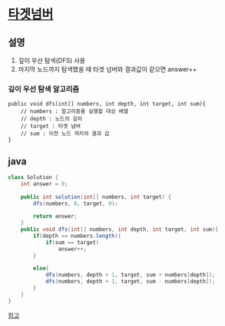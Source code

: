 # [타겟넘버](https://programmers.co.kr/learn/courses/30/lessons/43165)

## 설명
1. 깊이 우선 탐색(DFS) 사용
2. 마지막 노드까지 탐색했을 때 타겟 넘버와 결과값이 같으면 answer++

### 깊이 우선 탐색 알고리즘
```
public void dfs(int[] numbers, int depth, int target, int sum){
	// numbers : 알고리즘을 실행할 대상 배열
	// depth : 노드의 깊이
	// target : 타겟 넘버
	// sum : 이전 노드 까지의 결과 값
}
```


## java
```java
class Solution {
    int answer = 0;
    
    public int solution(int[] numbers, int target) {
        dfs(numbers, 0, target, 0);
        
        return answer;
    }
    public void dfs(int[] numbers, int depth, int target, int sum){
        if(depth == numbers.length){
            if(sum == target)
                answer++;
        }
        
        else{
            dfs(numbers, depth + 1, target, sum + numbers[depth]);
            dfs(numbers, depth + 1, target, sum - numbers[depth]);
        }
    }
}
```


[참고](https://hyojun.tistory.com/entry/Programmers-%ED%83%80%EA%B2%9F-%EB%84%98%EB%B2%84-Java?category=980310)